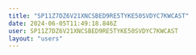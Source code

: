 ```yaml
---
title: "SP11Z7DZ6V21XNCSBED9RE5TYKE50SVDYC7KWCAST"
date: 2024-06-05T11:49:18.846Z
user: SP11Z7DZ6V21XNCSBED9RE5TYKE50SVDYC7KWCAST
layout: "users"
---
```

    